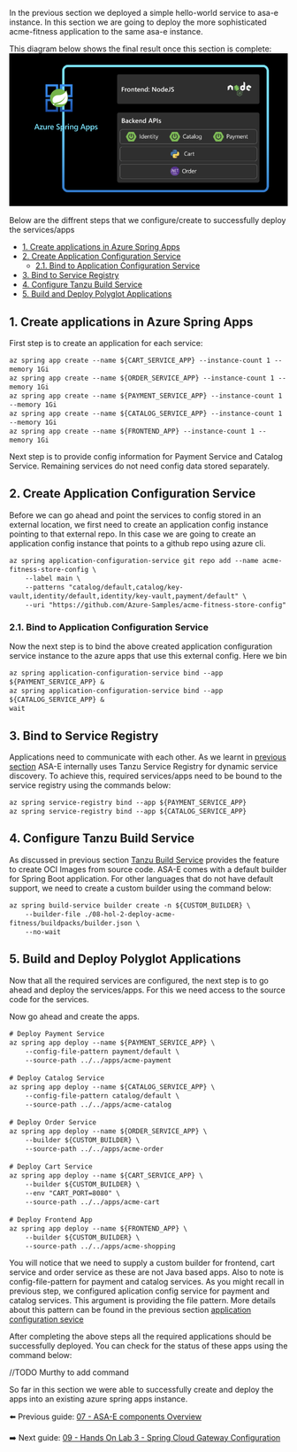In the previous section we deployed a simple hello-world service to asa-e instance. In this section we are going to deploy the more sophisticated acme-fitness application to the same asa-e instance. 

This diagram below shows the final result once this section is complete:
![diagram](images/just-services.png)

Below are the diffrent steps that we configure/create to successfully deploy the services/apps
- [1. Create applications in Azure Spring Apps](#1-create-applications-in-azure-spring-apps)
- [2. Create Application Configuration Service](#2-create-application-configuration-service)
  - [2.1. Bind to Application Configuration Service](#21-bind-to-application-configuration-service)
- [3. Bind to Service Registry](#3-bind-to-service-registry)
- [4. Configure Tanzu Build Service](#4-configure-tanzu-build-service)
- [5. Build and Deploy Polyglot Applications](#5-build-and-deploy-polyglot-applications)

## 1. Create applications in Azure Spring Apps

First step is to create an application for each service:

```shell
az spring app create --name ${CART_SERVICE_APP} --instance-count 1 --memory 1Gi
az spring app create --name ${ORDER_SERVICE_APP} --instance-count 1 --memory 1Gi
az spring app create --name ${PAYMENT_SERVICE_APP} --instance-count 1 --memory 1Gi
az spring app create --name ${CATALOG_SERVICE_APP} --instance-count 1 --memory 1Gi
az spring app create --name ${FRONTEND_APP} --instance-count 1 --memory 1Gi
```

Next step is to provide config information for Payment Service and Catalog Service. Remaining services do not need config data stored separately. 
## 2. Create Application Configuration Service

Before we can go ahead and point the services to config stored in an external location, we first need to create an application config instance pointing to that external repo. In this case we are going to create an application config instance that points to a github repo using azure cli.

```shell
az spring application-configuration-service git repo add --name acme-fitness-store-config \
    --label main \
    --patterns "catalog/default,catalog/key-vault,identity/default,identity/key-vault,payment/default" \
    --uri "https://github.com/Azure-Samples/acme-fitness-store-config"
```

### 2.1. Bind to Application Configuration Service

Now the next step is to bind the above created application configuration service instance to the azure apps that use this external config. Here we bin


```shell
az spring application-configuration-service bind --app ${PAYMENT_SERVICE_APP} &
az spring application-configuration-service bind --app ${CATALOG_SERVICE_APP} &
wait
```

## 3. Bind to Service Registry

Applications need to communicate with each other. As we learnt in [previous section](../07-asa-e-components-overview/service-registry/README.md) ASA-E internally uses Tanzu Service Registry for dynamic service discovery. To achieve this, required services/apps need to be bound to the service registry using the commands below: 

```shell
az spring service-registry bind --app ${PAYMENT_SERVICE_APP}
az spring service-registry bind --app ${CATALOG_SERVICE_APP}
```

## 4. Configure Tanzu Build Service

As discussed in previous section [Tanzu Build Service](../07-asa-e-components-overview/tanzu-build-service/README.md) provides the feature to create OCI Images from source code. ASA-E comes with a default builder for Spring Boot application. For other languages that do not have default support, we need to create a custom builder using the command below: 

```shell
az spring build-service builder create -n ${CUSTOM_BUILDER} \
    --builder-file ./08-hol-2-deploy-acme-fitness/buildpacks/builder.json \
    --no-wait
```

## 5. Build and Deploy Polyglot Applications

Now that all the required services are configured, the next step is to go ahead and deploy the services/apps. For this we need access to the source code for the services. 

Now go ahead and create the apps.

```shell
# Deploy Payment Service
az spring app deploy --name ${PAYMENT_SERVICE_APP} \
    --config-file-pattern payment/default \
    --source-path ../../apps/acme-payment 

# Deploy Catalog Service
az spring app deploy --name ${CATALOG_SERVICE_APP} \
    --config-file-pattern catalog/default \
    --source-path ../../apps/acme-catalog 

# Deploy Order Service
az spring app deploy --name ${ORDER_SERVICE_APP} \
    --builder ${CUSTOM_BUILDER} \
    --source-path ../../apps/acme-order 

# Deploy Cart Service 
az spring app deploy --name ${CART_SERVICE_APP} \
    --builder ${CUSTOM_BUILDER} \
    --env "CART_PORT=8080" \
    --source-path ../../apps/acme-cart 

# Deploy Frontend App
az spring app deploy --name ${FRONTEND_APP} \
    --builder ${CUSTOM_BUILDER} \
    --source-path ../../apps/acme-shopping 
```

You will notice that we need to supply a custom builder for frontend, cart service and order service as these are not Java based apps. Also to note is config-file-pattern for payment and catalog services. As you might recall in previous step, we configured aplication config service for payment and catalog services. This argument is providing the file pattern. More details about this pattern can be found in the previous section [application configuration sevice](../07-asa-e-components-overview/application-config-service/README.md)

After completing the above steps all the required applications should be successfully deployed. You can check for the status of these apps using the command below:

//TODO Murthy to add command 

So far in this section we were able to successfully create and deploy the apps into an existing azure spring apps instance. 


⬅️ Previous guide: [07 - ASA-E components Overview](../07-asa-e-components-overview/README.md)

➡️ Next guide: [09 - Hands On Lab 3 - Spring Cloud Gateway Configuration](../09-hol-3-configure-spring-cloud-gateway/README.md)